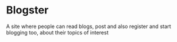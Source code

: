 # Blogster
A site where people can read blogs, post and also register and start blogging too, about their topics of interest
